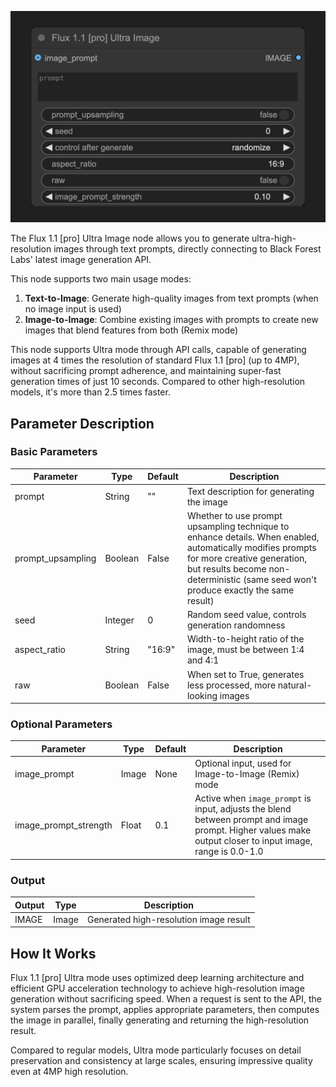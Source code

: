 ![ComfyUI Native Flux 1.1 [pro] Ultra Image node](assets/flux-1-1-pro-ultra-image.jpg)

The Flux 1.1 [pro] Ultra Image node allows you to generate ultra-high-resolution images through text prompts, directly connecting to Black Forest Labs' latest image generation API.

This node supports two main usage modes:
1. **Text-to-Image**: Generate high-quality images from text prompts (when no image input is used)
2. **Image-to-Image**: Combine existing images with prompts to create new images that blend features from both (Remix mode)

This node supports Ultra mode through API calls, capable of generating images at 4 times the resolution of standard Flux 1.1 [pro] (up to 4MP), without sacrificing prompt adherence, and maintaining super-fast generation times of just 10 seconds. Compared to other high-resolution models, it's more than 2.5 times faster.

## Parameter Description

### Basic Parameters

| Parameter         | Type    | Default | Description                                                                                                                                                                                                                      |
| ----------------- | ------- | ------- | -------------------------------------------------------------------------------------------------------------------------------------------------------------------------------------------------------------------------------- |
| prompt            | String  | ""      | Text description for generating the image                                                                                                                                                                                        |
| prompt_upsampling | Boolean | False   | Whether to use prompt upsampling technique to enhance details. When enabled, automatically modifies prompts for more creative generation, but results become non-deterministic (same seed won't produce exactly the same result) |
| seed              | Integer | 0       | Random seed value, controls generation randomness                                                                                                                                                                                |
| aspect_ratio      | String  | "16:9"  | Width-to-height ratio of the image, must be between 1:4 and 4:1                                                                                                                                                                  |
| raw               | Boolean | False   | When set to True, generates less processed, more natural-looking images                                                                                                                                                          |

### Optional Parameters

| Parameter             | Type  | Default | Description                                                                                                                                               |
| --------------------- | ----- | ------- | --------------------------------------------------------------------------------------------------------------------------------------------------------- |
| image_prompt          | Image | None    | Optional input, used for Image-to-Image (Remix) mode                                                                                                      |
| image_prompt_strength | Float | 0.1     | Active when `image_prompt` is input, adjusts the blend between prompt and image prompt. Higher values make output closer to input image, range is 0.0-1.0 |

### Output

| Output | Type  | Description                            |
| ------ | ----- | -------------------------------------- |
| IMAGE  | Image | Generated high-resolution image result |

## How It Works

Flux 1.1 [pro] Ultra mode uses optimized deep learning architecture and efficient GPU acceleration technology to achieve high-resolution image generation without sacrificing speed. When a request is sent to the API, the system parses the prompt, applies appropriate parameters, then computes the image in parallel, finally generating and returning the high-resolution result.

Compared to regular models, Ultra mode particularly focuses on detail preservation and consistency at large scales, ensuring impressive quality even at 4MP high resolution.